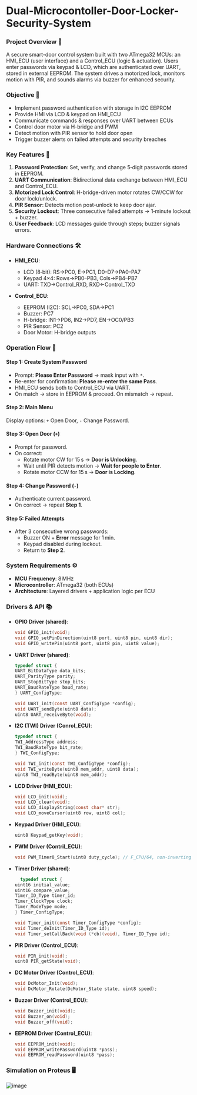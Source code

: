 # Dual-Microcontoller-Door-Locker-Security-System

### Project Overview 📖
A secure smart-door control system built with two ATmega32 MCUs: an HMI_ECU (user interface) and a Control_ECU (logic & actuation). Users enter passwords via keypad & LCD, which are authenticated over UART, stored in external EEPROM. The system drives a motorized lock, monitors motion with PIR, and sounds alarms via buzzer for enhanced security.

### Objective 🎯
- Implement password authentication with storage in I2C EEPROM  
- Provide HMI via LCD & keypad on HMI_ECU  
- Communicate commands & responses over UART between ECUs  
- Control door motor via H-bridge and PWM  
- Detect motion with PIR sensor to hold door open  
- Trigger buzzer alerts on failed attempts and security breaches  

### Key Features 🚀
1. **Password Protection**: Set, verify, and change 5‑digit passwords stored in EEPROM.  
2. **UART Communication**: Bidirectional data exchange between HMI_ECU and Control_ECU.  
3. **Motorized Lock Control**: H-bridge-driven motor rotates CW/CCW for door lock/unlock.  
4. **PIR Sensor**: Detects motion post-unlock to keep door ajar.  
5. **Security Lockout**: Three consecutive failed attempts → 1‑minute lockout + buzzer.  
6. **User Feedback**: LCD messages guide through steps; buzzer signals errors.  

### Hardware Connections 🛠️
- **HMI_ECU**:  
  - LCD (8‑bit): RS→PC0, E→PC1, D0–D7→PA0–PA7  
  - Keypad 4×4: Rows→PB0–PB3, Cols→PB4–PB7  
  - UART: TXD→Control_RXD, RXD←Control_TXD  

- **Control_ECU**:  
  - EEPROM (I2C): SCL→PC0, SDA→PC1  
  - Buzzer: PC7  
  - H-bridge: IN1→PD6, IN2→PD7, EN→OC0/PB3  
  - PIR Sensor: PC2  
  - Door Motor: H-bridge outputs  

### Operation Flow 🔄

#### Step 1: Create System Password  
- Prompt: **Please Enter Password** → mask input with `*`.  
- Re-enter for confirmation: **Please re-enter the same Pass**.  
- HMI_ECU sends both to Control_ECU via UART.  
- On match → store in EEPROM & proceed. On mismatch → repeat.

#### Step 2: Main Menu  
Display options: `+` Open Door, `-` Change Password.

#### Step 3: Open Door (`+`)  
- Prompt for password.  
- On correct:  
  - Rotate motor CW for 15 s → **Door is Unlocking**.  
  - Wait until PIR detects motion → **Wait for people to Enter**.  
  - Rotate motor CCW for 15 s → **Door is Locking**.  

#### Step 4: Change Password (`-`)  
- Authenticate current password.  
- On correct → repeat **Step 1**.

#### Step 5: Failed Attempts  
- After 3 consecutive wrong passwords:  
  - Buzzer ON + **Error** message for 1 min.  
  - Keypad disabled during lockout.  
  - Return to **Step 2**.

### System Requirements ⚙️
- **MCU Frequency**: 8 MHz  
- **Microcontroller**: ATmega32 (both ECUs)  
- **Architecture**: Layered drivers + application logic per ECU

### Drivers & API 📚
- **GPIO Driver (shared)**:  
  ```c
  void GPIO_init(void);
  void GPIO_setPinDirection(uint8 port, uint8 pin, uint8 dir);
  void GPIO_writePin(uint8 port, uint8 pin, uint8 value);

- **UART Driver (shared)**:  
  ```c
  typedef struct {
  UART_BitDataType data_bits;
  UART_ParityType parity;
  UART_StopBitType stop_bits;
  UART_BaudRateType baud_rate;
  } UART_ConfigType;

  void UART_init(const UART_ConfigType *config);
  void UART_sendByte(uint8 data);
  uint8 UART_receiveByte(void);

- **I2C (TWI) Driver (Conrol_ECU)**:  
  ```c
  typedef struct {
  TWI_AddressType address;
  TWI_BaudRateType bit_rate;
  } TWI_ConfigType;

  void TWI_init(const TWI_ConfigType *config);
  void TWI_writeByte(uint8 mem_addr, uint8 data);
  uint8 TWI_readByte(uint8 mem_addr);

- **LCD Driver (HMI_ECU)**:  
  ```c
  void LCD_init(void);
  void LCD_clear(void);
  void LCD_displayString(const char* str);
  void LCD_moveCursor(uint8 row, uint8 col);

- **Keypad Driver (HMI_ECU)**:  
  ```c
  uint8 Keypad_getKey(void);

- **PWM Driver (Contril_ECU)**:  
  ```c
  void PWM_Timer0_Start(uint8 duty_cycle); // F_CPU/64, non-inverting

- **Timer Driver (shared)**:  
  ```c
    typedef struct {
  uint16 initial_value;
  uint16 compare_value;
  Timer_ID_Type timer_id;
  Timer_ClockType clock;
  Timer_ModeType mode;
  } Timer_ConfigType;
  
  void Timer_init(const Timer_ConfigType *config);
  void Timer_deInit(Timer_ID_Type id);
  void Timer_setCallBack(void (*cb)(void), Timer_ID_Type id);

- **PIR Driver (Control_ECU)**:  
  ```c
  void PIR_init(void);
  uint8 PIR_getState(void);

- **DC Motor Driver (Control_ECU)**:  
  ```c
  void DcMotor_Init(void);
  void DcMotor_Rotate(DcMotor_State state, uint8 speed);
  
- **Buzzer Driver (Control_ECU)**:  
  ```c
  void Buzzer_init(void);
  void Buzzer_on(void);
  void Buzzer_off(void);

- **EEPROM Driver (Control_ECU)**:  
  ```c
  void EEPROM_init(void);
  void EEPROM_writePassword(uint8 *pass);
  void EEPROM_readPassword(uint8 *pass);

 ### Simulation on Proteus 🖥️
![image](https://github.com/user-attachments/assets/0eee2664-5c58-49b2-83c9-c1259e5995d3)
